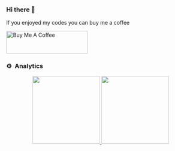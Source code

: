 ### Hi there 👋
If you enjoyed my codes you can buy me a coffee

<a href="https://www.buymeacoffee.com/stormaref" target="_blank"><img src="https://cdn.buymeacoffee.com/buttons/v2/default-yellow.png" alt="Buy Me A Coffee" style="height: 60px !important;width: 217px !important;" ></a>

### ⚙️ &nbsp;Analytics

<p align="center">
<a href="https://github.com/maxtsh">
  <img height="180em" src="https://github-readme-stats-eight-theta.vercel.app/api?username=stormaref&show_icons=true&theme=algolia&include_all_commits=true&count_private=true"/>
  <img height="180em" src="https://github-readme-stats-eight-theta.vercel.app/api/top-langs/?username=stormaref&layout=compact&langs_count=8&theme=algolia"/>
</a>
</p>
